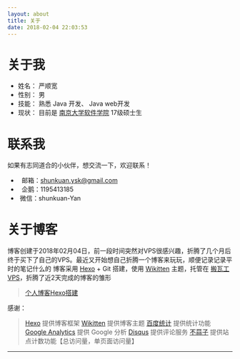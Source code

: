 ```yaml
---
layout: about
title: 关于
date: 2018-02-04 22:03:53
---
```


# 关于我

*   姓名： 严顺宽
*   性别： 男
*   技能： 熟悉 Java 开发、 Java web开发
*   现状： 目前是 [南京大学软件学院][1] 17级硕士生

# 联系我

如果有志同道合的小伙伴，想交流一下，欢迎联系！

*   <span class="fa fa-envelope"></span>&nbsp;&nbsp;邮箱：shunkuan.ysk@gmail.com
*   <span class="fa fa-qq"></span>&nbsp;&nbsp;企鹅：1195413185
*   <span class="fa fa-wechat"></span>&nbsp;微信：shunkuan-Yan

# 关于博客

博客创建于2018年02月04日，前一段时间突然对VPS很感兴趣，折腾了几个月后终于买下了自己的VPS。最近又开始想自己折腾一个博客来玩玩，顺便记录记录平时的笔记什么的
博客采用 [Hexo][3] + Git 搭建，使用 [Wikitten][4] 主题，托管在 [搬瓦工VPS][2]，折腾了近2天完成的博客的雏形

> [个人博客Hexo搭建][5]


感谢：

> [Hexo][] 提供博客框架
> [Wikitten][] 提供博客主题
> [百度统计][] 提供统计功能
> [Google Analytics][] 提供 Google 分析
> [Disqus][] 提供评论服务
> [不蒜子][] 提供站点计数功能【总访问量，单页面访问量】

---

[Hexo]: https://hexo.io/zh-cn/ "Hexo"
[Wikitten]: https://github.com/zthxxx/hexo-theme-Wikitten/ "Next"
[百度统计]: http://tongji.baidu.com/ "百度统计"
[Google Analytics]: https://www.google.com/intl/zh-CN/analytics/ "Google Analytics"
[Disqus]: https://disqus.com/ "Disqus"
[不蒜子]: http://ibruce.info/2015/04/04/busuanzi/ "不蒜子"
[1]: http://software.nju.edu.cn/ "南京大学软件学院"
[2]: https://bwh1.net/aff.php?aff=29080 "搬瓦工VPS"
[3]: https://hexo.io/zh-cn/docs/ "Hexo 中文文档"
[4]: http://theme-next.iissnan.com/ "Next主题中文文档"
[5]: https://blog.winsky.wang/Hexo博客/个人博客Hexo搭建/ "个人博客Hexo搭建"

